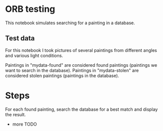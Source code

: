 # ORB testing

This notebook simulates searching for a painting in a database.

## Test data

For this notebook I took pictures of several paintings from different angles and various light conditions. 

Paintings in "mydata-found" are considered found paintings (paintings we want to search in the database). 
Paintings in "mydata-stolen" are considered stolen paintings (paintings in the database).


# Steps

For each found painting, search the database for a best match and display the result.

- more TODO

